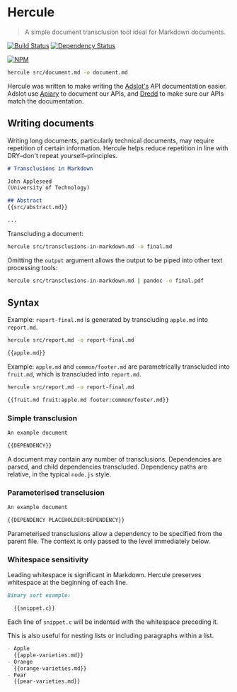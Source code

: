 # Hercule

> A simple document transclusion tool ideal for Markdown documents.

[![Build Status](https://travis-ci.org/jamesramsay/hercule.svg)](https://travis-ci.org/jamesramsay/hercule)
[![Dependency Status](https://david-dm.org/jamesramsay/hercule.svg)](https://david-dm.org/jamesramsay/hercule)

[![NPM](https://nodei.co/npm/hercule.png)](https://nodei.co/npm/hercule/)

```bash
hercule src/document.md -o document.md
```

Hercule was written to make writing the [Adslot's](http://adslot.com) API documentation easier.
Adslot use [Apiary](http://apiary.io) to document our APIs, and
[Dredd](https://github.com/apiaryio/dredd) to make sure our APIs match the documentation.

## Writing documents

Writing long documents, particularly technical documents, may require repetition of certain information.
Hercule helps reduce repetition in line with DRY–don't repeat yourself–principles.

```markdown
# Transclusions in Markdown

John Appleseed
(University of Technology)

## Abstract
{{src/abstract.md}}

...

```

Transcluding a document:

```bash
hercule src/transclusions-in-markdown.md -o final.md
```

Omitting the `output` argument allows the output to be piped into other text processing tools:

```bash
hercule src/transclusions-in-markdown.md | pandoc -o final.pdf
```

## Syntax

Example: `report-final.md` is generated by transcluding `apple.md` into `report.md`.

```bash
hercule src/report.md -o report-final.md
```

```markdown
{{apple.md}}
```

Example: `apple.md` and `common/footer.md` are parametrically transcluded into `fruit.md`, which is transcluded into `report.md`.

```bash
hercule src/report.md -o report-final.md
```

```markdown
{{fruit.md fruit:apple.md footer:common/footer.md}}
```

### Simple transclusion

```markdown
An example document

{{DEPENDENCY}}
```

A document may contain any number of transclusions.
Dependencies are parsed, and child dependencies transcluded.
Dependency paths are relative, in the typical `node.js` style.

### Parameterised transclusion

```markdown
An example document

{{DEPENDENCY PLACEHOLDER:DEPENDENCY}}
```

Parameterised transclusions allow a dependency to be specified from the parent file.
The context is only passed to the level immediately below.

### Whitespace sensitivity

Leading whitespace is significant in Markdown.
Hercule preserves whitespace at the beginning of each line.

```markdown
Binary sort example:

  {{snippet.c}}

```

Each line of `snippet.c` will be indented with the whitespace preceding it.

This is also useful for nesting lists or including paragraphs within a list.

```markdown
- Apple
  {{apple-varieties.md}}
- Orange
  {{orange-varieties.md}}
- Pear
  {{pear-varieties.md}}
```
